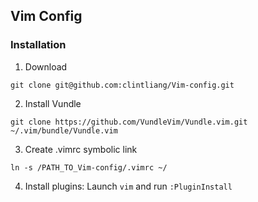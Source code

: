 ## Vim Config

### Installation
1. Download

  ```
  git clone git@github.com:clintliang/Vim-config.git
  ```
2. Install Vundle

  ```
  git clone https://github.com/VundleVim/Vundle.vim.git ~/.vim/bundle/Vundle.vim
  ```
3. Create .vimrc symbolic link

  ```
  ln -s /PATH_TO_Vim-config/.vimrc ~/
  ```
4. Install plugins: Launch ```vim``` and run ```:PluginInstall```
